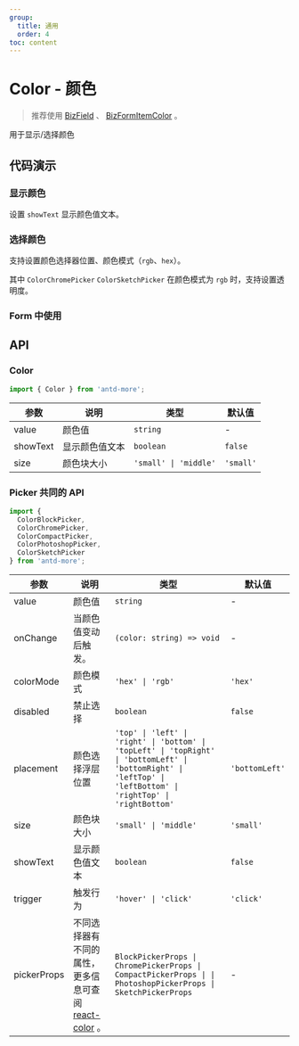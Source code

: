 ```yaml
---
group:
  title: 通用
  order: 4
toc: content
---
```


# Color - 颜色

> 推荐使用 [BizField](/components/biz-field) 、 [BizFormItemColor](/components/biz-form-item#color) 。

用于显示/选择颜色

## 代码演示

### 显示颜色

设置 `showText` 显示颜色值文本。

<code src="./demos/Demo1.tsx"></code>

### 选择颜色

支持设置颜色选择器位置、颜色模式（`rgb`、`hex`）。

其中 `ColorChromePicker` `ColorSketchPicker` 在颜色模式为 `rgb` 时，支持设置透明度。

<code src="./demos/Demo2.tsx"></code>

### Form 中使用

<code src="./demos/Demo3.tsx"></code>

## API

### Color

```typescript
import { Color } from 'antd-more';
```

| 参数     | 说明           | 类型                  | 默认值    |
| -------- | -------------- | --------------------- | --------- |
| value    | 颜色值         | `string`              | -         |
| showText | 显示颜色值文本 | `boolean`             | `false`   |
| size     | 颜色块大小     | `'small' \| 'middle'` | `'small'` |

### Picker 共同的 API

```typescript
import {
  ColorBlockPicker,
  ColorChromePicker,
  ColorCompactPicker,
  ColorPhotoshopPicker,
  ColorSketchPicker
} from 'antd-more';
```

| 参数 | 说明 | 类型 | 默认值 |
| --- | --- | --- | --- |
| value | 颜色值 | `string` | - |
| onChange | 当颜色值变动后触发。 | `(color: string) => void` | - |
| colorMode | 颜色模式 | `'hex' \| 'rgb'` | `'hex'` |
| disabled | 禁止选择 | `boolean` | `false` |
| placement | 颜色选择浮层位置 | `'top' \| 'left' \| 'right' \| 'bottom' \| 'topLeft' \| 'topRight' \| 'bottomLeft' \| 'bottomRight' \| 'leftTop' \| 'leftBottom' \| 'rightTop' \| 'rightBottom'` | `'bottomLeft'` |
| size | 颜色块大小 | `'small' \| 'middle'` | `'small'` |
| showText | 显示颜色值文本 | `boolean` | `false` |
| trigger | 触发行为 | `'hover' \| 'click'` | `'click'` |
| pickerProps | 不同选择器有不同的属性，更多信息可查阅 [react-color](http://casesandberg.github.io/react-color/#api-individual) 。 | `BlockPickerProps \| ChromePickerProps \| CompactPickerProps \| \| PhotoshopPickerProps \| SketchPickerProps` | - |

